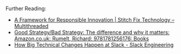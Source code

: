Further Reading:

- [A Framework for Responsible Innovation | Stitch Fix Technology – Multithreaded](https://multithreaded.stitchfix.com/blog/2019/08/19/framework-for-responsible-innovation/)
- [Good Strategy/Bad Strategy: The difference and why it matters: Amazon.co.uk: Rumelt, Richard: 9781781256176: Books](https://www.amazon.co.uk/Good-Strategy-Bad-difference-matters/dp/1781256179?keywords=good+strategy+bad+strategy&qid=1663709061&sprefix=good+stra%2Caps%2C139&sr=8-1&linkCode=ll1&tag=rossfenning-21&linkId=6631539ef17a6bb88be306c5fa810477&language=en_GB&ref_=as_li_ss_tl)
- [How Big Technical Changes Happen at Slack - Slack Engineering](https://slack.engineering/how-big-technical-changes-happen-at-slack/)
